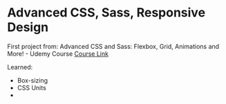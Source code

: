 # Advanced CSS, Sass, Responsive Design
First project from: Advanced CSS and Sass: Flexbox, Grid, Animations and More! - Udemy Course
[Course Link](https://www.udemy.com/course/advanced-css-and-sass/)

Learned:
+ Box-sizing
+ CSS Units
+

